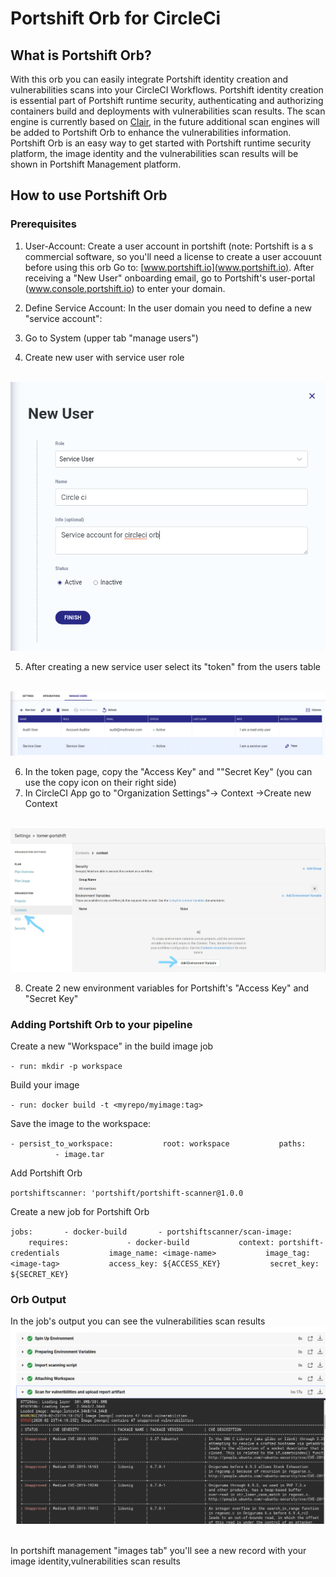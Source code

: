 # **Portshift Orb for CircleCi**

## **What is Portshift Orb?**
With this orb you can easily integrate Portshift identity creation and vulnerabilities scans into your CircleCI Workflows.
Portshift identity creation is essential part of Portshift runtime security, authenticating and authorizing containers build and deployments with vulnerabilities scan results. The scan engine is currently based on [Clair](https://github.com/quay/clair), in the future additional scan engines will be added to Portshift Orb to enhance the vulnerabilities information. 
Portshift Orb is an easy way to get started with Portshift runtime security platform, the image identity and the vulnerabilities scan results will be shown in Portshift Management platform.

## **How to use Portshift Orb**

### **Prerequisites**
1. User-Account: Create a user account in portshift (note: Portshift is a s commercial software, so you'll need a license to create a user accouunt before using this orb Go to: [www.portshift.io](www.portshift.io). After receiving a "New User" onboarding email, go to Portshift's user-portal (www.console.portshift.io) to enter your domain.

2. Define Service Account: In the user domain you need to define a new "service account":

3. Go to System (upper tab "manage users")

4. Create new user with service user role
  
     ![new user](Images/New%20user%20image.png)

5. After creating a new service user select its "token" from the users table
  
     ![new user token](Images/New%20user%20token.png)


6. In the token page, copy the "Access Key" and ""Secret Key" (you can use the copy icon on their right side)
  
7. In CircleCI App go to "Organization Settings"-> Context ->Create new Context
  
     ![context](Images/Context.jpg)



8. Create 2 new environment variables for Portshift's "Access Key" and "Secret Key" 
  
### **Adding Portshift Orb to your pipeline**

Create a new "Workspace" in the build image job

`- run: mkdir -p workspace `

Build your image

`- run: docker build -t <myrepo/myimage:tag>`

Save the image to the workspace:

`- persist_to_workspace:
          root: workspace
          paths:
              - image.tar`

Add Portshift Orb

`portshiftscanner: 'portshift/portshift-scanner@1.0.0`

Create a new job for Portshift Orb

`jobs:
      - docker-build
      - portshiftscanner/scan-image:
          requires:
            - docker-build
          context: portshift-credentials
          image_name: <image-name>
          image_tag: <image-tag>
          access_key: ${ACCESS_KEY}
          secret_key: ${SECRET_KEY}`

### **Orb Output**

In the job's output you can see the vulnerabilities scan results
   
   ![job output](Images/output.png)
   

In portshift management "images tab" you'll see a new record with your image identity,vulnerabilities scan results


